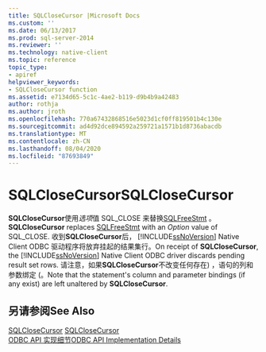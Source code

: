 ```yaml
---
title: SQLCloseCursor |Microsoft Docs
ms.custom: ''
ms.date: 06/13/2017
ms.prod: sql-server-2014
ms.reviewer: ''
ms.technology: native-client
ms.topic: reference
topic_type:
- apiref
helpviewer_keywords:
- SQLCloseCursor function
ms.assetid: e7134d65-5c1c-4ae2-b119-d9b4b9a42483
author: rothja
ms.author: jroth
ms.openlocfilehash: 770a67432868516e5023d1cf0ff819501b4c130e
ms.sourcegitcommit: ad4d92dce894592a259721a1571b1d8736abacdb
ms.translationtype: MT
ms.contentlocale: zh-CN
ms.lasthandoff: 08/04/2020
ms.locfileid: "87693849"
---
```

# <a name="sqlclosecursor"></a><span data-ttu-id="1f2f3-102">SQLCloseCursor</span><span class="sxs-lookup"><span data-stu-id="1f2f3-102">SQLCloseCursor</span></span>
  <span data-ttu-id="1f2f3-103">**SQLCloseCursor**使用*选项*值 SQL_CLOSE 来替换[SQLFreeStmt](sqlfreestmt.md) 。</span><span class="sxs-lookup"><span data-stu-id="1f2f3-103">**SQLCloseCursor** replaces [SQLFreeStmt](sqlfreestmt.md) with an *Option* value of SQL_CLOSE.</span></span> <span data-ttu-id="1f2f3-104">收到**SQLCloseCursor**后， [!INCLUDE[ssNoVersion](../../includes/ssnoversion-md.md)] Native Client ODBC 驱动程序将放弃挂起的结果集行。</span><span class="sxs-lookup"><span data-stu-id="1f2f3-104">On receipt of **SQLCloseCursor**, the [!INCLUDE[ssNoVersion](../../includes/ssnoversion-md.md)] Native Client ODBC driver discards pending result set rows.</span></span> <span data-ttu-id="1f2f3-105">请注意，如果**SQLCloseCursor**不改变任何存在) ，语句的列和参数绑定 (。</span><span class="sxs-lookup"><span data-stu-id="1f2f3-105">Note that the statement's column and parameter bindings (if any exist) are left unaltered by **SQLCloseCursor**.</span></span>  
  
## <a name="see-also"></a><span data-ttu-id="1f2f3-106">另请参阅</span><span class="sxs-lookup"><span data-stu-id="1f2f3-106">See Also</span></span>  
 <span data-ttu-id="1f2f3-107">[SQLCloseCursor](https://go.microsoft.com/fwlink/?LinkId=59331) </span><span class="sxs-lookup"><span data-stu-id="1f2f3-107">[SQLCloseCursor](https://go.microsoft.com/fwlink/?LinkId=59331) </span></span>  
 [<span data-ttu-id="1f2f3-108">ODBC API 实现细节</span><span class="sxs-lookup"><span data-stu-id="1f2f3-108">ODBC API Implementation Details</span></span>](odbc-api-implementation-details.md)  
  
  
